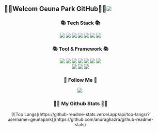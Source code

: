 ## 👩‍💻Welcom Geuna Park GitHub👩‍💻<a href="https://hits.seeyoufarm.com"><img src="https://hits.seeyoufarm.com/api/count/incr/badge.svg?url=https%3A%2F%2Fgithub.com%2Fgeunapark&count_bg=%2300812F&title_bg=%2391D99D&icon=&icon_color=%23E7E7E7&title=방문자수&edge_flat=false"/></a>


<h3 align="center">📚 Tech Stack 📚</h3>
<p align="center">
<img src="https://img.shields.io/badge/java-007396?style=flat-square&logo=java&logoColor=white"/> <img src="https://img.shields.io/badge/JavaScript-F7DF1E?style=flat-square&logo=javascript&logoColor=black"/> <img src="https://img.shields.io/badge/jQuery-0769AD?style=flat-square&logo=jQuery&logoColor=white"/> <img src="https://img.shields.io/badge/JSON-000000?style=flat-square&logo=json&logoColor=white"/> <img src="https://img.shields.io/badge/HTML5-E34F26?style=flat-square&logo=html5&logoColor=white"/> <img src="https://img.shields.io/badge/CSS3-1572B6?style=flat-square&logo=css3&logoColor=white"/> <img src="https://img.shields.io/badge/ORACLE-F80000?style=flat-square&logo=oracle&logoColor=white"/>
</p>

<h3 align="center">📚 Tool & Framework 📚</h3>
<p align="center">
<img src="https://img.shields.io/badge/Postman-FF6C37?style=flat-square&logo=Postman&logoColor=white"/> <img src="https://img.shields.io/badge/GitHub-181717?style=flat-square&logo=GitHub&logoColor=white"/> <img src="https://img.shields.io/badge/Apache Tomcat-F8DC75?style=flat-square&logo=apachetomcat&logoColor=black"/> <img src="https://img.shields.io/badge/Amazon AWS-232F3E?style=flat-square&logo=amazonaws&logoColor=white"/> <img src="https://img.shields.io/badge/Spring Boot-008000?style=flat-square&logo=Spring Boot&logoColor=white"/> 
<img src="https://img.shields.io/badge/FIGMA-FF00FF?style=flat-square&logo=FIGMA&logoColor=white"/>
<img src="https://img.shields.io/badge/MyBatis-FFA500?style=flat-square&logo=MyBatis&logoColor=white"/> 
<br>
<img src="https://img.shields.io/badge/IntelliJ -9400D3?style=flat-square&logo=IntelliJ &logoColor=white"/> 
<img src="https://img.shields.io/badge/Visual Studio Code -00BFFF?style=flat-square&logo=Visual Studio Code&logoColor=white"/> <img src="https://img.shields.io/badge/Eclipse -0000FF?style=flat-square&logo=Eclipse&logoColor=white"/> 
</p>

<h3 align="center">🌈 Follow Me 🌈</h3>
<p align="center">
   <a href="https://velog.io/@geuna_park/posts"><img src="https://img.shields.io/badge/Tech%20Blog-11B48A?style=flat-square&logo=Vimeo&logoColor=white&link=https://velog.io/@hyeinisfree"/></a>&nbsp
</p>

<h3 align="center">👩‍💻 My Github Stats 👩‍💻</h3>
<div align="center">
[![Top Langs](https://github-readme-stats.vercel.app/api/top-langs/?username=geunapark)](https://github.com/anuraghazra/github-readme-stats)
</div>



